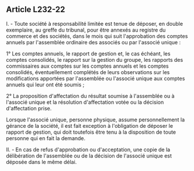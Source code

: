 Article L232-22
----
I. - Toute société à responsabilité limitée est tenue de déposer, en double
exemplaire, au greffe du tribunal, pour être annexés au registre du commerce et
des sociétés, dans le mois qui suit l'approbation des comptes annuels par
l'assemblée ordinaire des associés ou par l'associé unique :

1° Les comptes annuels, le rapport de gestion et, le cas échéant, les comptes
consolidés, le rapport sur la gestion du groupe, les rapports des commissaires
aux comptes sur les comptes annuels et les comptes consolidés, éventuellement
complétés de leurs observations sur les modifications apportées par l'assemblée
ou l'associé unique aux comptes annuels qui leur ont été soumis ;

2° La proposition d'affectation du résultat soumise à l'assemblée ou à l'associé
unique et la résolution d'affectation votée ou la décision d'affectation prise.

Lorsque l'associé unique, personne physique, assume personnellement la gérance
de la société, il est fait exception à l'obligation de déposer le rapport de
gestion, qui doit toutefois être tenu à la disposition de toute personne qui en
fait la demande.

II. - En cas de refus d'approbation ou d'acceptation, une copie de la
délibération de l'assemblée ou de la décision de l'associé unique est déposée
dans le même délai.
